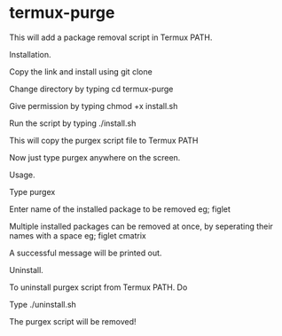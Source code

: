 # termux-purge
This will add a package removal script in Termux PATH. 

Installation.

Copy the link and install using git clone

Change directory by typing cd termux-purge 

Give permission by typing chmod +x install.sh 

Run the script by typing ./install.sh

This will copy the purgex script file to Termux PATH 

Now just type purgex anywhere on the screen.

Usage.

Type purgex 

Enter name of the installed package to be removed eg; figlet 

Multiple installed packages can be removed at once, by seperating their names with a space eg; figlet cmatrix 

A successful message will be printed out.

Uninstall.

To uninstall purgex script from Termux PATH. Do 

Type ./uninstall.sh 

The purgex script will be removed!
